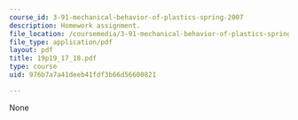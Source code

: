 ```yaml
---
course_id: 3-91-mechanical-behavior-of-plastics-spring-2007
description: Homework assignment.
file_location: /coursemedia/3-91-mechanical-behavior-of-plastics-spring-2007/976b7a7a41deeb41fdf3b66d56600821_19p19_17_18.pdf
file_type: application/pdf
layout: pdf
title: 19p19_17_18.pdf
type: course
uid: 976b7a7a41deeb41fdf3b66d56600821

---
```

None